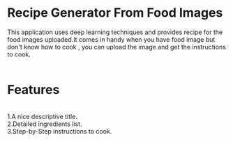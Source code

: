 # Recipe Generator From Food Images
This application uses deep learning techniques and provides recipe for the food images uploaded.It comes in handy when you have food image but don't know how to cook , you can upload the image and get the instructions to cook.
<br>
<br>
# Features 
<br>
1.A nice descriptive title.
<br>
2.Detailed ingredients list.
<br>
3.Step-by-Step instructions to cook.
<br>
<br>



